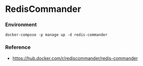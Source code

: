 # RedisCommander

### Environment
````
docker-compose -p manage up -d redis-commander
````

### Reference
- https://hub.docker.com/r/rediscommander/redis-commander
